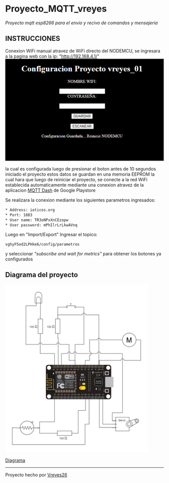 # Proyecto_MQTT_vreyes
_Proyecto mqtt esp8266 para el envio y recivo de comandos y mensajeria_

## INSTRUCCIONES 
Conexion WiFi manual atravez de WiFi directo del NODEMCU, se ingresara a la pagina web con la ip: "http://192.168.4.1/" 
![Imagen de ejemplo de pagina](pagina.png)

la cual es configurada luego de presionar el boton antes de 10 segundos iniciado el proyecto estos datos se guardan en una memoria EEPROM la cual hara que luego de reiniciar el proyecto, se conecte a la red WiFi establecida automaticamente
mediante una conexion atravez de la aplicacion [MQTT Dash](https://play.google.com/store/apps/details?id=net.routix.mqttdash&hl=es_419&gl=US) de Google Playstore

Se realizara la conexion mediante los siguientes parametros ingresados:

```
* Address: ioticos.org
* Port: 1883
* User name: TR3oNPxXnCEzopw
* User password: mPhIlrLrLkwAVnq
```

Luego en "Import/Export" Ingresar el topico:
```
vghyF5od2LPHke6/config/parametros
```

y seleccionar *"subscribe and wait for metrics"* para obtener los botones ya configurados

## Diagrama del proyecto
![imagen diagrama proyecto](unknown2.png)

[Diagrama](diagrama_proyecto.jpg)

---
Proyecto hecho por [Vreyes26](https://github.com/Vreyes26/Proyecto_MQTT_vreyes)

